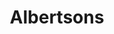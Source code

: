 ---
title: "Albertsons"
url: /arlington/albertsons-southwest-plaza-shopping-center/
shop: Supermarkt
---